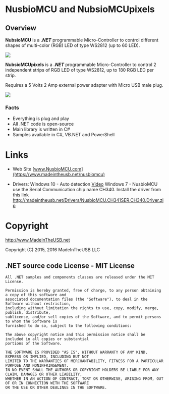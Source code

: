 # NusbioMCU and NubsioMCUpixels

## Overview

**NubsioMCU** is a ***.NET*** programmable Micro-Controller to control different shapes of multi-color (RGB) LED of type WS2812 (up to 60 LED).

![](http://madeintheusb.net/Images/NusbioMCU/NusbioMCU_Strip.jpg)

**NubsioMCUpixels** is a ***.NET*** programmable Micro-Controller to control 2 independent strips of RGB LED of type WS2812,
up to 180 RGB LED per strip.

 Requires a 5 Volts 2 Amp external power adapter with Micro USB male plug.

 ![](http://madeintheusb.net/Images/NusbioMCU/NusbioPixelMCU_USB_&_POWER_00.jpg)


### Facts

* Everything is plug and play
* All .NET code is open-source
* Main library is written in C#
* Samples available in C#, VB.NET and PowerShell 

# Links

* Web Site [www.NusbioMCU.com](https://www.madeintheusb.net/nusbiomcu)

* Drivers:
        Windows 10 - Auto detection 
            [Video](https://www.youtube.com/watch?v=tqPd-hfGUjQ&feature=youtu.be)
        Windows 7 - NusbioMCU use the Serial Communication chip name CH340. Install the driver from this link
        http://madeintheusb.net/Drivers/NusbioMCU.CH341SER.CH340.Driver.zip

# Copyright

http://www.MadeInTheUSB.net

Copyright (C) 2015, 2016 MadeInTheUSB LLC

## .NET source code License - MIT License

    All .NET samples and components classes are released under the MIT License.

    Permission is hereby granted, free of charge, to any person obtaining a copy of this software and 
    associated documentation files (the "Software"), to deal in the Software without restriction, 
    including without limitation the rights to use, copy, modify, merge, publish, distribute, 
    sublicense, and/or sell copies of the Software, and to permit persons to whom the Software is 
    furnished to do so, subject to the following conditions:

    The above copyright notice and this permission notice shall be included in all copies or substantial 
    portions of the Software.

    THE SOFTWARE IS PROVIDED "AS IS", WITHOUT WARRANTY OF ANY KIND, EXPRESS OR IMPLIED, INCLUDING BUT NOT 
    LIMITED TO THE WARRANTIES OF MERCHANTABILITY, FITNESS FOR A PARTICULAR PURPOSE AND NONINFRINGEMENT. 
    IN NO EVENT SHALL THE AUTHORS OR COPYRIGHT HOLDERS BE LIABLE FOR ANY CLAIM, DAMAGES OR OTHER LIABILITY, 
    WHETHER IN AN ACTION OF CONTRACT, TORT OR OTHERWISE, ARISING FROM, OUT OF OR IN CONNECTION WITH THE SOFTWARE 
    OR THE USE OR OTHER DEALINGS IN THE SOFTWARE.

